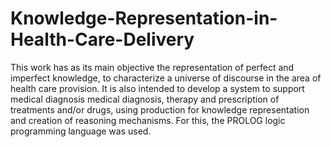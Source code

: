 # Knowledge-Representation-in-Health-Care-Delivery
This work has as its main objective the representation of perfect and imperfect knowledge,  to characterize a universe of discourse in the area of health care provision. It is also intended to  develop a system to support medical diagnosis  medical diagnosis, therapy and prescription of treatments and/or drugs, using  production for knowledge representation and creation of reasoning mechanisms.  For this, the PROLOG logic programming language was used.  
